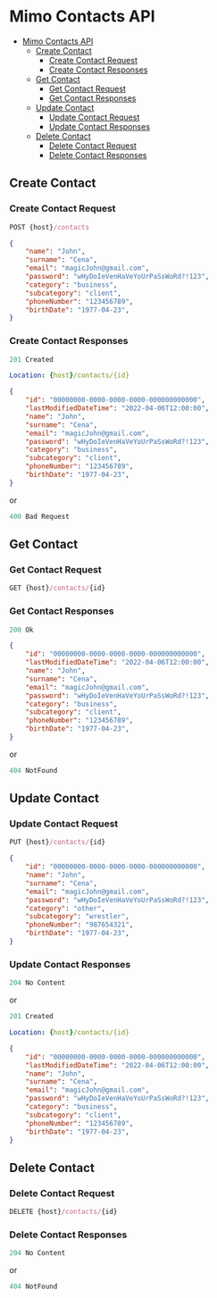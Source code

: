 # Mimo Contacts API

- [Mimo Contacts API](#mimo-contacts-api)
  - [Create Contact](#create-contact)
    - [Create Contact Request](#create-contact-request)
    - [Create Contact Responses](#create-contact-responses)
  - [Get Contact](#get-contact)
    - [Get Contact Request](#get-contact-request)
    - [Get Contact Responses](#get-contact-responses)
  - [Update Contact](#update-contact)
    - [Update Contact Request](#update-contact-request)
    - [Update Contact Responses](#update-contact-responses)
  - [Delete Contact](#delete-contact)
    - [Delete Contact Request](#delete-contact-request)
    - [Delete Contact Responses](#delete-contact-responses)

## Create Contact

### Create Contact Request

```js
POST {host}/contacts
```

```json
{
    "name": "John",
    "surname": "Cena",
    "email": "magicJohn@gmail.com",
    "password": "wHyDoIeVenHaVeYoUrPaSsWoRd?!123",
    "category": "business",
    "subcategory": "client",
    "phoneNumber": "123456789",
    "birthDate": "1977-04-23",
}
```

### Create Contact Responses

```js
201 Created
```

```yml
Location: {host}/contacts/{id}
```

```json
{
    "id": "00000000-0000-0000-0000-000000000000",
    "lastModifiedDateTime": "2022-04-06T12:00:00",
    "name": "John",
    "surname": "Cena",
    "email": "magicJohn@gmail.com",
    "password": "wHyDoIeVenHaVeYoUrPaSsWoRd?!123",
    "category": "business",
    "subcategory": "client",
    "phoneNumber": "123456789",
    "birthDate": "1977-04-23",
}
```

or

```js
400 Bad Request
```

## Get Contact

### Get Contact Request

```js
GET {host}/contacts/{id}
```

### Get Contact Responses

```js
200 Ok
```

```json
{
    "id": "00000000-0000-0000-0000-000000000000",
    "lastModifiedDateTime": "2022-04-06T12:00:00",
    "name": "John",
    "surname": "Cena",
    "email": "magicJohn@gmail.com",
    "password": "wHyDoIeVenHaVeYoUrPaSsWoRd?!123",
    "category": "business",
    "subcategory": "client",
    "phoneNumber": "123456789",
    "birthDate": "1977-04-23",
}
```

or

```js
404 NotFound
```

## Update Contact

### Update Contact Request

```js
PUT {host}/contacts/{id}
```

```json
{
    "id": "00000000-0000-0000-0000-000000000000",
    "name": "John",
    "surname": "Cena",
    "email": "magicJohn@gmail.com",
    "password": "wHyDoIeVenHaVeYoUrPaSsWoRd?!123",
    "category": "other",
    "subcategory": "wrestler",
    "phoneNumber": "987654321",
    "birthDate": "1977-04-23",
}
```

### Update Contact Responses

```js
204 No Content
```

or

```js
201 Created
```

```yml
Location: {host}/contacts/{id}
```

```json
{
    "id": "00000000-0000-0000-0000-000000000000",
    "lastModifiedDateTime": "2022-04-06T12:00:00",
    "name": "John",
    "surname": "Cena",
    "email": "magicJohn@gmail.com",
    "password": "wHyDoIeVenHaVeYoUrPaSsWoRd?!123",
    "category": "business",
    "subcategory": "client",
    "phoneNumber": "123456789",
    "birthDate": "1977-04-23",
}
```

## Delete Contact

### Delete Contact Request

```js
DELETE {host}/contacts/{id}
```

### Delete Contact Responses

```js
204 No Content
```

or

```js
404 NotFound
```
